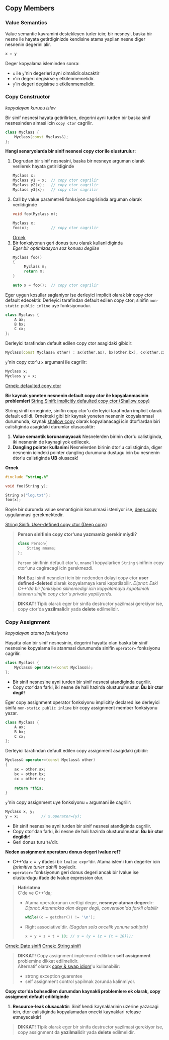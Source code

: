 ## Copy Members

### **Value Semantics**

Value semantic kavramini destekleyen turler icin; bir nesneyi, baska bir nesne ile hayata getirdiginizde kendisine atama yapilan nesne diger nesnenin degerini alir.
```C++
x = y
``` 
Deger kopyalama isleminden sonra:
* `x` ile `y`'nin degerleri ayni olmalidir.olacaktir
* `x`'in degeri degisirse `y` etkilenmemelidir.
* `y`'in degeri degisirse `x` etkilenmemelidir.


### Copy Constructor
*kopyalayan kurucu islev*

Bir sinif nesnesi hayata getirilirken, degerini ayni turden bir baska sinif nesnesinden almasi icin `copy ctor` cagrilir.

```C++
class Myclass {
    Myclass(const Myclass&);
};
```

**Hangi senaryolarda bir sinif nesnesi copy ctor ile olusturulur:**
1. Dogrudan bir sinif nesnesini, baska bir nesneye arguman olarak verilerek hayata getirildiginde
   ```C++
   Myclass x;
   Myclass y1 = x;  // copy ctor cagrilir
   Myclass y2(x);   // copy ctor cagrilir
   Myclass y3{x};   // copy ctor cagrilir
   ```
2. Call by value parametreli fonksiyon cagrisinda arguman olarak verildiginde
   ```C++
   void foo(Myclass m);
   ```
   ```C++
   Myclass x;
   foo(x);          // copy ctor cagrilir
   ```
   [Ornek](res/src/smf_copy_ctor01.cpp)
3. Bir fonksiyonun geri donus turu olarak kullanildiginda  
   *Eger bir optimizasyon soz konusu degilse*
   ```C++
   Myclass foo()
   {
        Myclass m;
        return m;
   }
   ```
   ```C++
   auto x = foo();  // copy ctor cagrilir
   ```

Eger uygun kosullar saglaniyor ise derleyici implicit olarak bir copy ctor default edecektir. Derleyici tarafindan default edilen copy ctor; sinifin `non-static public inline` uye fonksiyonudur.
```C++
class Myclass {
    A ax;
    B bx;
    C cx;
};
```
Derleyici tarafindan default edilen copy ctor asagidaki gibidir:
```C++
Myclass(const Myclass& other) : ax(other.ax), bx(other.bx), cx(other.cx) {}
```
`y`'nin copy ctor'u `x` argumani ile cagrilir:
```C++
Myclass x;
Myclass y = x;
```
[Ornek: defaulted copy ctor](res/src/smf_copy_ctor02.cpp)

**Bir kaynak yoneten nesnenin default copy ctor ile kopyalanmasinin problemleri**
[String Sinifi: implicitly defaulted copy ctor (Shallow copy)](res/src/smf_copy_ctor03.cpp)

String sinifi orneginde, sinifin copy ctor'u derleyici tarafindan implicit olarak default edildi. Ornekteki gibi bir kaynak yoneten nesnenin kopyalanmasi durumunda, kaynak [shallow copy](020_temel_kavramlar.md#terminoloji) olarak kopyalanacagi icin dtor'lardan biri calistiginda asagidaki durumlar olusacaktir:
1. **Value semantik korunamayacak**
   Nesnelerden birinin dtor'u calistiginda, iki nesnenin de kaynagi yok edilecek.
2. **Dangling pointer kullanimi**
   Nesnelerden birinin dtor'u calistiginda, diger nesnenin icindeki pointer dangling durumuna dustugu icin bu nesnenin dtor'u calistiginda **UB** olusacak!

**Ornek**
```C++
#include "string.h"

void foo(String y);

String x{"log.txt"};
foo(x);
```
Boyle bir durumda value semantiginin korunmasi isteniyor ise, [deep copy](020_temel_kavramlar.md#terminoloji) uygulanmasi gerekmektedir.

[String Sinifi: User-defined copy ctor (Deep copy)](res/src/smf_copy_ctor04.cpp)

> **Person sinifinin copy ctor'unu yazmamiz gerekir miydi?**
> ```C++
> class Person{ 
>     String mname;
> };
> ```
> `Person` sinifinin default ctor'u, `mname`'i kopyalarken `String` sinifinin copy ctor'unu cagiracagi icin gerekmezdi.

> **Not**
> Bazi sinif nesneleri icin bir nedenden dolayi copy ctor **user defined-deleted** olarak kopyalamaya karsi kapatilabilir. 
> *Dipnot: Eski C++'da bir fonksiyon silinemedigi icin kopyalamaya kapatilmak istenen sinifin copy ctor'u private yapiliyordu.*


> **DIKKAT!**
> Tipik olarak eger bir sinifa destructor yazilmasi gerekiyor ise, copy ctor'da **yazilmali**dir yada **delete** edilmelidir.

### Copy Assignment
*kopyalayan atama fonksiyonu*

Hayatta olan bir sinif nesnesinin, degerini hayatta olan baska bir sinif nesnesine kopyalama ile atanmasi durumunda sinifin `operator=` fonksiyonu cagrilir.

```C++
class Myclass {
    Myclass& operator=(const Myclass&);
};
```

* Bir sinif nesnesine ayni turden bir sinif nesnesi atandiginda cagrilir.
* Copy ctor'dan farki, iki nesne de hali hazirda olusturulmustur. **Bu bir ctor degil!**

Eger copy assignment operator fonksiyonu implicitly declared ise derleyici sinifa `non-static public inline` bir copy assignment member fonksiyonu yazar.
```C++
class Myclass {
    A ax;
    B bx;
    C cx;
};
```
Derleyici tarafindan default edilen copy assignment asagidaki gibidir:
```C++
Myclass& operator=(const Myclass& other) 
{
    ax = other.ax;
    bx = other.bx;
    cx = other.cx;
    
    return *this;
}
```
`y`'nin copy assignment uye fonksiyonu `x` argumani ile cagrilir:
```C++
Myclass x, y;
y = x;          // x.operator=(y);
```

* Bir sinif nesnesine ayni turden bir sinif nesnesi atandiginda cagrilir.
* Copy ctor'dan farki, iki nesne de hali hazirda olusturulmustur. **Bu bir ctor degildir!**
* Geri donus turu `T&`'dir.

**Neden assignment operatoru donus degeri lvalue ref?**
* C++'da `x = y` ifadesi bir `lvalue expr`'dir. Atama islemi tum degerler icin *(primitive turler dahil)* boyledir.
* `operator=` fonksiyonun geri donus degeri ancak bir lvalue ise olusturdugu ifade de lvalue expression olur.

> **Hatirlatma**  
> C'de ve C++'da;
> 
> * Atama operatorunun urettigi deger, **nesneye atanan deger**dir:
>   *Dipnot: Atanmakta olan deger degil, conversion'da farkli olabilir*
>   ```C++
>   while((c = getchar()) != '\n');
>   ```
> * Right associative'dir. *(Sagdan sola oncelik yonune sahiptir)*  
>   ```C++
>   x = y = z = t = 10; // x = (y = (z = (t = 10)));
>   ```

[Ornek: Date sinifi](res/src/smf_copy_assign01.cpp)
[Ornek: String sinifi](res/src/smf_copy_assign02.cpp)

> **DIKKAT!**
> Copy assignment implement edilirken **self assignment** problemine dikkat edilmelidir.  
> Alternatif olarak [copy & swap idiom](999_kavramlar.md#copy--swap-idiom)'u kullanabilir: 
> * strong exception guarentee
> * self assignment control yapilmak zorunda kalinmiyor.

**Copy ctor'da bahsedilen durumdan kaynakli problemlere ek olarak, copy assigment default edildiginde**
1. **Resource-leak olusacaktir**: Sinif kendi kaynaklarinin uzerine yazacagi icin, dtor calistiginda kopyalamadan onceki kaynaklari release etmeyecektir!

> **DIKKAT!**
> Tipik olarak eger bir sinifa destructor yazilmasi gerekiyor ise, copy assignment da **yazilmali**dir yada **delete** edilmelidir.


